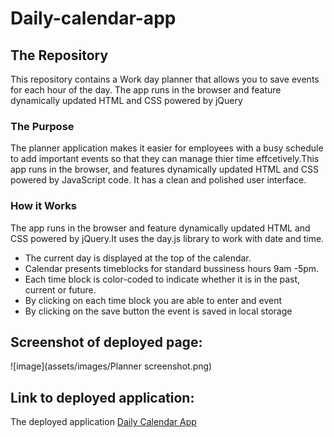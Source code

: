 # Daily-calendar-app
## The Repository
This repository contains a Work day planner that allows you to save events for each hour of the day. The app runs in the browser and feature dynamically updated HTML and CSS powered by jQuery
### The Purpose
The planner application makes it easier for employees with a busy schedule to add important events so that they can manage thier time effcetively.This app runs in the browser, and features dynamically updated HTML and CSS powered by JavaScript code. It has a clean and polished user interface.

### How it Works
The app runs in the browser and feature dynamically updated HTML and CSS powered by jQuery.It uses the day.js library to work with date and time.
* The current day is displayed at the top of the calendar.
* Calendar presents timeblocks for standard bussiness hours 9am -5pm.
* Each time block is color-coded to indicate whether it is in the past, current or future.
* By clicking on each time block you are able to enter and event
* By clicking on the save button the event is saved in local storage



## Screenshot of deployed page:

![image](assets/images/Planner screenshot.png)

## Link to deployed application:

The deployed application [Daily Calendar App](https://robel-codes.github.io/daily-calendar-app/)

